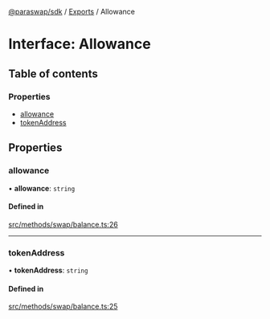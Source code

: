 [@paraswap/sdk](../README.md) / [Exports](../modules.md) / Allowance

# Interface: Allowance

## Table of contents

### Properties

- [allowance](Allowance.md#allowance)
- [tokenAddress](Allowance.md#tokenaddress)

## Properties

### allowance

• **allowance**: `string`

#### Defined in

[src/methods/swap/balance.ts:26](https://github.com/paraswap/paraswap-sdk-limit-orders/blob/chore/LO_pagination_params/src/methods/swap/balance.ts#L26)

___

### tokenAddress

• **tokenAddress**: `string`

#### Defined in

[src/methods/swap/balance.ts:25](https://github.com/paraswap/paraswap-sdk-limit-orders/blob/chore/LO_pagination_params/src/methods/swap/balance.ts#L25)
